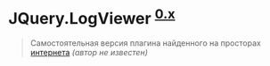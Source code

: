 # JQuery.LogViewer <sup>[0.x](https://github.com/ange007/JQueryLogViewer/blob/dev/CHANGELOG.md)</sup> 
> Самостоятельная версия плагина найденного на просторах [интернета](http://nerdyjs.com/script/586839) *(автор не известен)*
